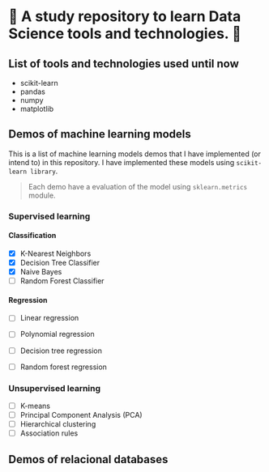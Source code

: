 # 🏫 A study repository to learn Data Science tools and technologies. 🫡

## List of tools and technologies used until now

* scikit-learn
* pandas
* numpy
* matplotlib

## Demos of machine learning models

This is a list of machine learning models demos that I have implemented (or intend to) in this repository. I have implemented these models using `scikit-learn library`.

> Each demo have a evaluation of the model using `sklearn.metrics` module.

### Supervised learning

#### Classification

- [x] K-Nearest Neighbors
- [x] Decision Tree Classifier
- [x] Naive Bayes
- [ ] Random Forest Classifier

#### Regression

- [ ] Linear regression
- [ ] Polynomial regression
- [ ] Decision tree regression
- [ ] Random forest regression


### Unsupervised learning

- [ ] K-means
- [ ] Principal Component Analysis (PCA)
- [ ] Hierarchical clustering
- [ ] Association rules

## Demos of relacional databases
